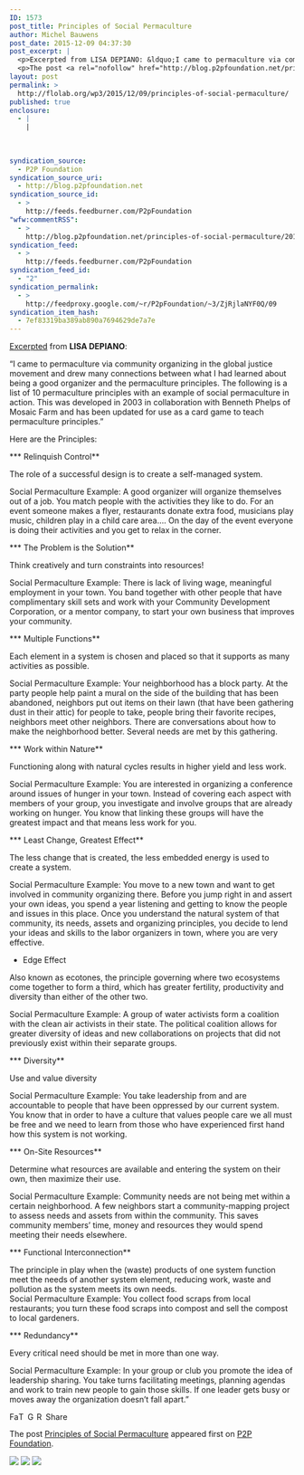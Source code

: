 ```yaml
---
ID: 1573
post_title: Principles of Social Permaculture
author: Michel Bauwens
post_date: 2015-12-09 04:37:30
post_excerpt: |
  <p>Excerpted from LISA DEPIANO: &ldquo;I came to permaculture via community organizing in the global justice movement and drew many connections between what I had learned about being a good organizer and the permaculture principles. The following is a list of 10 permaculture principles with an example of social permaculture in action. This was developed in [&hellip;]</p>
  <p>The post <a rel="nofollow" href="http://blog.p2pfoundation.net/principles-of-social-permaculture/2015/12/09">Principles of Social Permaculture</a> appeared first on <a rel="nofollow" href="http://blog.p2pfoundation.net/">P2P Foundation</a>.</p>
layout: post
permalink: >
  http://flolab.org/wp3/2015/12/09/principles-of-social-permaculture/
published: true
enclosure:
  - |
    |
        
        
        
syndication_source:
  - P2P Foundation
syndication_source_uri:
  - http://blog.p2pfoundation.net
syndication_source_id:
  - >
    http://feeds.feedburner.com/P2pFoundation
"wfw:commentRSS":
  - >
    http://blog.p2pfoundation.net/principles-of-social-permaculture/2015/12/09/feed
syndication_feed:
  - >
    http://feeds.feedburner.com/P2pFoundation
syndication_feed_id:
  - "2"
syndication_permalink:
  - >
    http://feedproxy.google.com/~r/P2pFoundation/~3/ZjRjlaNYF0Q/09
syndication_item_hash:
  - 7ef83319ba389ab890a7694629de7a7e
---
```

[Excerpted][1] from **LISA DEPIANO**:

“I came to permaculture via community organizing in the global justice movement and drew many connections between what I had learned about being a good organizer and the permaculture principles. The following is a list of 10 permaculture principles with an example of social permaculture in action. This was developed in 2003 in collaboration with Benneth Phelps of Mosaic Farm and has been updated for use as a card game to teach permaculture principles.” 

Here are the Principles:

*** Relinquish Control**

The role of a successful design is to create a self-managed system.

Social Permaculture Example: A good organizer will organize themselves out of a job. You match people with the activities they like to do. For an event someone makes a flyer, restaurants donate extra food, musicians play music, children play in a child care area…. On the day of the event everyone is doing their activities and you get to relax in the corner.

*** The Problem is the Solution**

Think creatively and turn constraints into resources!

Social Permaculture Example: There is lack of living wage, meaningful employment in your town. You band together with other people that have complimentary skill sets and work with your Community Development Corporation, or a mentor company, to start your own business that improves your community.

*** Multiple Functions**

Each element in a system is chosen and placed so that it supports as many activities as possible.

Social Permaculture Example: Your neighborhood has a block party. At the party people help paint a mural on the side of the building that has been abandoned, neighbors put out items on their lawn (that have been gathering dust in their attic) for people to take, people bring their favorite recipes, neighbors meet other neighbors. There are conversations about how to make the neighborhood better. Several needs are met by this gathering.

*** Work within Nature**

Functioning along with natural cycles results in higher yield and less work.

Social Permaculture Example: You are interested in organizing a conference around issues of hunger in your town. Instead of covering each aspect with members of your group, you investigate and involve groups that are already working on hunger. You know that linking these groups will have the greatest impact and that means less work for you.

*** Least Change, Greatest Effect**

The less change that is created, the less embedded energy is used to create a system.

Social Permaculture Example: You move to a new town and want to get involved in community organizing there. Before you jump right in and assert your own ideas, you spend a year listening and getting to know the people and issues in this place. Once you understand the natural system of that community, its needs, assets and organizing principles, you decide to lend your ideas and skills to the labor organizers in town, where you are very effective.

* Edge Effect

Also known as ecotones, the principle governing where two ecosystems come together to form a third, which has greater fertility, productivity and diversity than either of the other two.

Social Permaculture Example: A group of water activists form a coalition with the clean air activists in their state. The political coalition allows for greater diversity of ideas and new collaborations on projects that did not previously exist within their separate groups.

*** Diversity**

Use and value diversity

Social Permaculture Example: You take leadership from and are accountable to people that have been oppressed by our current system. You know that in order to have a culture that values people care we all must be free and we need to learn from those who have experienced first hand how this system is not working.

*** On-Site Resources**

Determine what resources are available and entering the system on their own, then maximize their use.

Social Permaculture Example: Community needs are not being met within a certain neighborhood. A few neighbors start a community-mapping project to assess needs and assets from within the community. This saves community members’ time, money and resources they would spend meeting their needs elsewhere.

*** Functional Interconnection**

The principle in play when the (waste) products of one system function meet the needs of another system element, reducing work, waste and pollution as the system meets its own needs.  
Social Permaculture Example: You collect food scraps from local restaurants; you turn these food scraps into compost and sell the compost to local gardeners.

*** Redundancy**

Every critical need should be met in more than one way.

Social Permaculture Example: In your group or club you promote the idea of leadership sharing. You take turns facilitating meetings, planning agendas and work to train new people to gain those skills. If one leader gets busy or moves away the organization doesn’t fall apart.”

<a class="a2a_button_facebook" href="http://www.addtoany.com/add_to/facebook?linkurl=http%3A%2F%2Fblog.p2pfoundation.net%2Fprinciples-of-social-permaculture%2F2015%2F12%2F09&linkname=Principles%20of%20Social%20Permaculture" title="Facebook" rel="nofollow"><img src="http://blog.p2pfoundation.net/wp-content/plugins/add-to-any/icons/facebook.png" width="16" height="16" alt="Facebook" /></a><a class="a2a_button_twitter" href="http://www.addtoany.com/add_to/twitter?linkurl=http%3A%2F%2Fblog.p2pfoundation.net%2Fprinciples-of-social-permaculture%2F2015%2F12%2F09&linkname=Principles%20of%20Social%20Permaculture" title="Twitter" rel="nofollow"><img src="http://blog.p2pfoundation.net/wp-content/plugins/add-to-any/icons/twitter.png" width="16" height="16" alt="Twitter" /></a><a class="a2a_button_google_plus" href="http://www.addtoany.com/add_to/google_plus?linkurl=http%3A%2F%2Fblog.p2pfoundation.net%2Fprinciples-of-social-permaculture%2F2015%2F12%2F09&linkname=Principles%20of%20Social%20Permaculture" title="Google+" rel="nofollow"><img src="http://blog.p2pfoundation.net/wp-content/plugins/add-to-any/icons/google_plus.png" width="16" height="16" alt="Google+" /></a><a class="a2a_button_reddit" href="http://www.addtoany.com/add_to/reddit?linkurl=http%3A%2F%2Fblog.p2pfoundation.net%2Fprinciples-of-social-permaculture%2F2015%2F12%2F09&linkname=Principles%20of%20Social%20Permaculture" title="Reddit" rel="nofollow"><img src="http://blog.p2pfoundation.net/wp-content/plugins/add-to-any/icons/reddit.png" width="16" height="16" alt="Reddit" /></a><a class="a2a_dd a2a_target addtoany_share_save" href="https://www.addtoany.com/share#url=http%3A%2F%2Fblog.p2pfoundation.net%2Fprinciples-of-social-permaculture%2F2015%2F12%2F09&title=Principles%20of%20Social%20Permaculture" id="wpa2a_2"><img src="http://blog.p2pfoundation.net/wp-content/plugins/add-to-any/share_save_120_16.png" width="120" height="16" alt="Share" /></a>

The post <a rel="nofollow" href="http://blog.p2pfoundation.net/principles-of-social-permaculture/2015/12/09">Principles of Social Permaculture</a> appeared first on <a rel="nofollow" href="http://blog.p2pfoundation.net/">P2P Foundation</a>.

<div class="feedflare">
  <a href="http://feeds.feedburner.com/~ff/P2pFoundation?a=ZjRjlaNYF0Q:0ykITihTKuc:7Q72WNTAKBA"><img src="http://feeds.feedburner.com/~ff/P2pFoundation?d=7Q72WNTAKBA" border="0" /></img></a> <a href="http://feeds.feedburner.com/~ff/P2pFoundation?a=ZjRjlaNYF0Q:0ykITihTKuc:D7DqB2pKExk"><img src="http://feeds.feedburner.com/~ff/P2pFoundation?i=ZjRjlaNYF0Q:0ykITihTKuc:D7DqB2pKExk" border="0" /></img></a> <a href="http://feeds.feedburner.com/~ff/P2pFoundation?a=ZjRjlaNYF0Q:0ykITihTKuc:2mJPEYqXBVI"><img src="http://feeds.feedburner.com/~ff/P2pFoundation?d=2mJPEYqXBVI" border="0" /></img></a>
</div>

<img src="http://feeds.feedburner.com/~r/P2pFoundation/~4/ZjRjlaNYF0Q" height="1" width="1" alt="" />

 [1]: http://permaculturenews.org/2013/02/08/social-permaculture-principles-in-action/